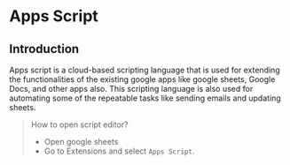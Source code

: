 # Apps Script

## Introduction
Apps script is a cloud-based scripting language that is used for extending the functionalities of the existing google apps like google sheets, Google Docs, and other apps also. This scripting language is also used for automating some of the repeatable tasks like sending emails and updating sheets.

> How to open script editor?
>  * Open google sheets
>  * Go to Extensions and select `Apps Script`.
